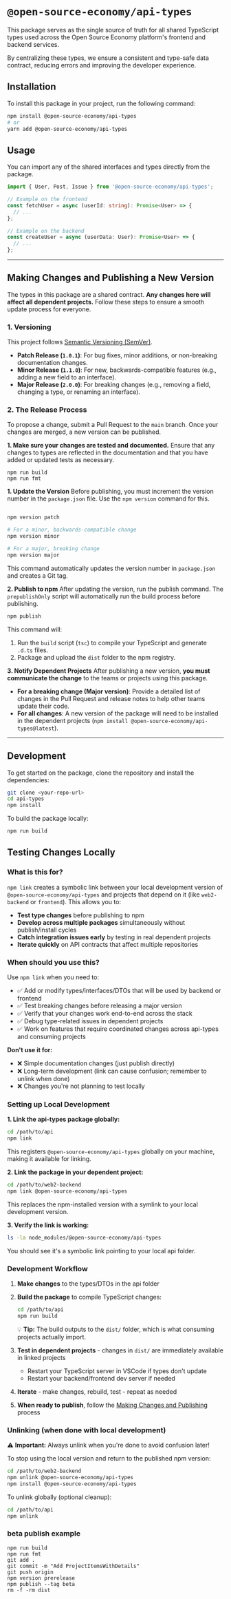 # `@open-source-economy/api-types`

This package serves as the single source of truth for all shared TypeScript types used across the Open Source Economy platform's frontend and backend services.

By centralizing these types, we ensure a consistent and type-safe data contract, reducing errors and improving the developer experience.

## Installation

To install this package in your project, run the following command:

```bash
npm install @open-source-economy/api-types
# or
yarn add @open-source-economy/api-types
```

## Usage

You can import any of the shared interfaces and types directly from the package.

```typescript
import { User, Post, Issue } from '@open-source-economy/api-types';

// Example on the frontend
const fetchUser = async (userId: string): Promise<User> => {
  // ...
};

// Example on the backend
const createUser = async (userData: User): Promise<User> => {
  // ...
};
```

-----

## Making Changes and Publishing a New Version

The types in this package are a shared contract. **Any changes here will affect all dependent projects.** Follow these steps to ensure a smooth update process for everyone.

### 1\. Versioning

This project follows [Semantic Versioning (SemVer)](https://semver.org/).

* **Patch Release (`1.0.1`)**: For bug fixes, minor additions, or non-breaking documentation changes.
* **Minor Release (`1.1.0`)**: For new, backwards-compatible features (e.g., adding a new field to an interface).
* **Major Release (`2.0.0`)**: For breaking changes (e.g., removing a field, changing a type, or renaming an interface).

### 2\. The Release Process

To propose a change, submit a Pull Request to the `main` branch. Once your changes are merged, a new version can be published.

**1. Make sure your changes are tested and documented.**
Ensure that any changes to types are reflected in the documentation and that you have added or updated tests as necessary.

```shell
npm run build 
npm run fmt
```

**1. Update the Version**
Before publishing, you must increment the version number in the `package.json` file. Use the `npm version` command for this.

```bash

npm version patch

# For a minor, backwards-compatible change
npm version minor

# For a major, breaking change
npm version major
```

This command automatically updates the version number in `package.json` and creates a Git tag.

**2. Publish to npm**
After updating the version, run the publish command. The `prepublishOnly` script will automatically run the build process before publishing.

```bash
npm publish
```

This command will:

1.  Run the `build` script (`tsc`) to compile your TypeScript and generate `.d.ts` files.
2.  Package and upload the `dist` folder to the npm registry.

**3. Notify Dependent Projects**
After publishing a new version, **you must communicate the change** to the teams or projects using this package.

* **For a breaking change (Major version)**: Provide a detailed list of changes in the Pull Request and release notes to help other teams update their code.
* **For all changes**: A new version of the package will need to be installed in the dependent projects (`npm install @open-source-economy/api-types@latest`).

-----

## Development

To get started on the package, clone the repository and install the dependencies:

```bash
git clone <your-repo-url>
cd api-types
npm install
```

To build the package locally:

```bash
npm run build
```

## Testing Changes Locally

### What is this for?

`npm link` creates a symbolic link between your local development version of `@open-source-economy/api-types` and projects that depend on it (like `web2-backend` or `frontend`). This allows you to:

- **Test type changes** before publishing to npm
- **Develop across multiple packages** simultaneously without publish/install cycles
- **Catch integration issues early** by testing in real dependent projects
- **Iterate quickly** on API contracts that affect multiple repositories

### When should you use this?

Use `npm link` when you need to:

- ✅ Add or modify types/interfaces/DTOs that will be used by backend or frontend
- ✅ Test breaking changes before releasing a major version
- ✅ Verify that your changes work end-to-end across the stack
- ✅ Debug type-related issues in dependent projects
- ✅ Work on features that require coordinated changes across api-types and consuming projects

**Don't use it for:**

- ❌ Simple documentation changes (just publish directly)
- ❌ Long-term development (link can cause confusion; remember to unlink when done)
- ❌ Changes you're not planning to test locally

### Setting up Local Development

**1. Link the api-types package globally:**
```bash
cd /path/to/api
npm link
```

This registers `@open-source-economy/api-types` globally on your machine, making it available for linking.

**2. Link the package in your dependent project:**
```bash
cd /path/to/web2-backend
npm link @open-source-economy/api-types
```

This replaces the npm-installed version with a symlink to your local development version.

**3. Verify the link is working:**
```bash
ls -la node_modules/@open-source-economy/api-types
```
You should see it's a symbolic link pointing to your local api folder.

### Development Workflow

1. **Make changes** to the types/DTOs in the api folder
2. **Build the package** to compile TypeScript changes:
   ```bash
   cd /path/to/api
   npm run build
   ```
   💡 **Tip:** The build outputs to the `dist/` folder, which is what consuming projects actually import.

3. **Test in dependent projects** - changes in `dist/` are immediately available in linked projects
   - Restart your TypeScript server in VSCode if types don't update
   - Restart your backend/frontend dev server if needed

4. **Iterate** - make changes, rebuild, test - repeat as needed

5. **When ready to publish**, follow the [Making Changes and Publishing](#making-changes-and-publishing-a-new-version) process

### Unlinking (when done with local development)

⚠️ **Important:** Always unlink when you're done to avoid confusion later!

To stop using the local version and return to the published npm version:

```bash
cd /path/to/web2-backend
npm unlink @open-source-economy/api-types
npm install @open-source-economy/api-types
```

To unlink globally (optional cleanup):
```bash
cd /path/to/api
npm unlink
```

### beta publish example

```shell
npm run build 
npm run fmt
git add .
git commit -m "Add ProjectItemsWithDetails"
git push origin
npm version prerelease
npm publish --tag beta
rm -f -rm dist
```

